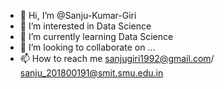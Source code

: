- 👋 Hi, I’m @Sanju-Kumar-Giri
- 👀 I’m interested in Data Science
- 🌱 I’m currently learning Data Science 
- 💞️ I’m looking to collaborate on ...
- 📫 How to reach me sanjugiri1992@gmail.com/ sanju_201800191@smit.smu.edu.in

<!---
Sanju-Kumar-Giri/Sanju-Kumar-Giri is a ✨ special ✨ repository because its `README.md` (this file) appears on your GitHub profile.
You can click the Preview link to take a look at your changes.
--->

